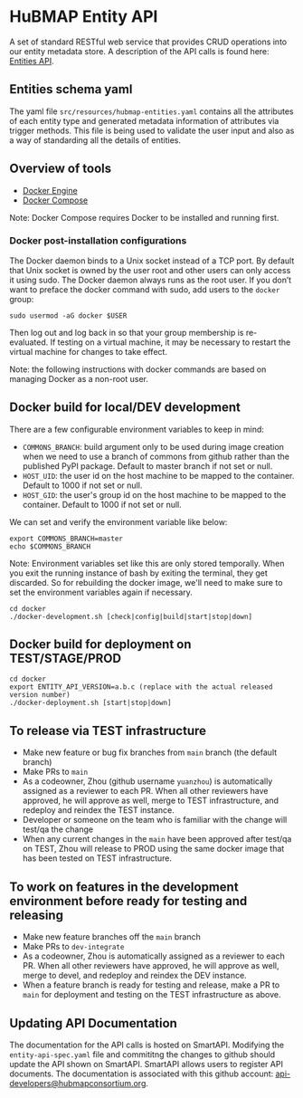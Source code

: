 # HuBMAP Entity API

A set of standard RESTful web service that provides CRUD operations into our entity metadata store. A description of the API calls is found here: [Entities API](https://smart-api.info/ui/0065e419668f3336a40d1f5ab89c6ba3).

## Entities schema yaml

The yaml file `src/resources/hubmap-entities.yaml` contains all the attributes of each entity type and generated metadata information of attributes via trigger methods. This file is being used to validate the user input and also as a way of standarding all the details of entities.


## Overview of tools

- [Docker Engine](https://docs.docker.com/install/)
- [Docker Compose](https://docs.docker.com/compose/install/)

Note: Docker Compose requires Docker to be installed and running first.

### Docker post-installation configurations

The Docker daemon binds to a Unix socket instead of a TCP port. By default that Unix socket is owned by the user root and other users can only access it using sudo. The Docker daemon always runs as the root user. If you don’t want to preface the docker command with sudo, add users to the `docker` group:

````
sudo usermod -aG docker $USER
````

Then log out and log back in so that your group membership is re-evaluated. If testing on a virtual machine, it may be necessary to restart the virtual machine for changes to take effect.

Note: the following instructions with docker commands are based on managing Docker as a non-root user.


## Docker build for local/DEV development

There are a few configurable environment variables to keep in mind:

- `COMMONS_BRANCH`: build argument only to be used during image creation when we need to use a branch of commons from github rather than the published PyPI package. Default to master branch if not set or null.
- `HOST_UID`: the user id on the host machine to be mapped to the container. Default to 1000 if not set or null.
- `HOST_GID`: the user's group id on the host machine to be mapped to the container. Default to 1000 if not set or null.

We can set and verify the environment variable like below:

````
export COMMONS_BRANCH=master
echo $COMMONS_BRANCH
````

Note: Environment variables set like this are only stored temporally. When you exit the running instance of bash by exiting the terminal, they get discarded. So for rebuilding the docker image, we'll need to make sure to set the environment variables again if necessary.

```
cd docker
./docker-development.sh [check|config|build|start|stop|down]
```

## Docker build for deployment on TEST/STAGE/PROD

```
cd docker
export ENTITY_API_VERSION=a.b.c (replace with the actual released version number)
./docker-deployment.sh [start|stop|down]
```

## To release via TEST infrastructure
- Make new feature or bug fix branches from `main` branch (the default branch)
- Make PRs to `main`
- As a codeowner, Zhou (github username `yuanzhou`) is automatically assigned as a reviewer to each PR. When all other reviewers have approved, he will approve as well, merge to TEST infrastructure, and redeploy and reindex the TEST instance.
- Developer or someone on the team who is familiar with the change will test/qa the change
- When any current changes in the `main` have been approved after test/qa on TEST, Zhou will release to PROD using the same docker image that has been tested on TEST infrastructure.

## To work on features in the development environment before ready for testing and releasing
- Make new feature branches off the `main` branch
- Make PRs to `dev-integrate`
- As a codeowner, Zhou is automatically assigned as a reviewer to each PR. When all other reviewers have approved, he will approve as well, merge to devel, and redeploy and reindex the DEV instance.
- When a feature branch is ready for testing and release, make a PR to `main` for deployment and testing on the TEST infrastructure as above.

## Updating API Documentation

The documentation for the API calls is hosted on SmartAPI. Modifying the `entity-api-spec.yaml` file and commititng the changes to github should update the API shown on SmartAPI. SmartAPI allows users to register API documents.  The documentation is associated with this github account: api-developers@hubmapconsortium.org.
